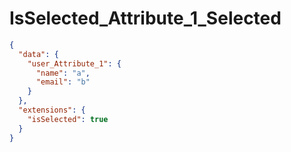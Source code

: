 # IsSelected_Attribute_1_Selected

```json
{
  "data": {
    "user_Attribute_1": {
      "name": "a",
      "email": "b"
    }
  },
  "extensions": {
    "isSelected": true
  }
}
```
